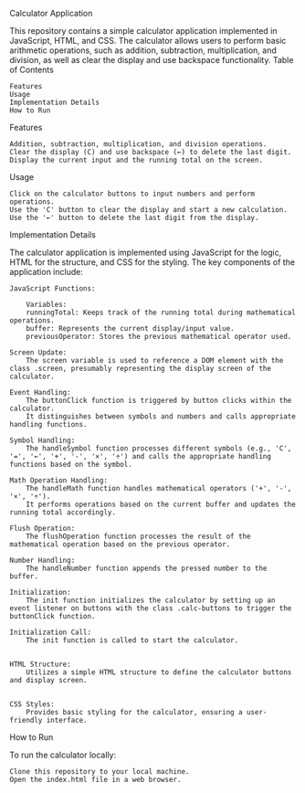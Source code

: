 Calculator Application

This repository contains a simple calculator application implemented in JavaScript, HTML, and CSS. The calculator allows users to perform basic arithmetic operations, such as addition, subtraction, multiplication, and division, as well as clear the display and use backspace functionality.
Table of Contents

    Features
    Usage
    Implementation Details
    How to Run
  
Features

    Addition, subtraction, multiplication, and division operations.
    Clear the display (C) and use backspace (←) to delete the last digit.
    Display the current input and the running total on the screen.

Usage

    Click on the calculator buttons to input numbers and perform operations.
    Use the 'C' button to clear the display and start a new calculation.
    Use the '←' button to delete the last digit from the display.

Implementation Details

The calculator application is implemented using JavaScript for the logic, HTML for the structure, and CSS for the styling. The key components of the application include:

    JavaScript Functions:
    
        Variables:
        runningTotal: Keeps track of the running total during mathematical operations.
        buffer: Represents the current display/input value.
        previousOperator: Stores the previous mathematical operator used.

    Screen Update:
        The screen variable is used to reference a DOM element with the class .screen, presumably representing the display screen of the calculator.

    Event Handling:
        The buttonClick function is triggered by button clicks within the calculator.
        It distinguishes between symbols and numbers and calls appropriate handling functions.

    Symbol Handling:
        The handleSymbol function processes different symbols (e.g., 'C', '=', '←', '+', '-', '×', '÷') and calls the appropriate handling functions based on the symbol.

    Math Operation Handling:
        The handleMath function handles mathematical operators ('+', '-', '×', '÷').
        It performs operations based on the current buffer and updates the running total accordingly.

    Flush Operation:
        The flushOperation function processes the result of the mathematical operation based on the previous operator.

    Number Handling:
        The handleNumber function appends the pressed number to the buffer.

    Initialization:
        The init function initializes the calculator by setting up an event listener on buttons with the class .calc-buttons to trigger the buttonClick function.

    Initialization Call:
        The init function is called to start the calculator.

        
    HTML Structure:
        Utilizes a simple HTML structure to define the calculator buttons and display screen.

        
    CSS Styles:
        Provides basic styling for the calculator, ensuring a user-friendly interface.

How to Run

To run the calculator locally:

    Clone this repository to your local machine.
    Open the index.html file in a web browser.

